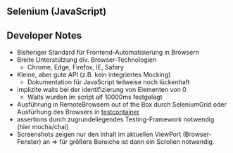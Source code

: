 ## Selenium (JavaScript)

## Developer Notes

* Bisheriger Standard für Frontend-Automatisierung in Browsern
* Breite Unterstützung div. Browser-Technologien
    * Chrome, Edge, Firefox, IE, Safary
* Kleine, aber gute API (z.B. kein integriertes Mocking)
    * Dokumentation für JavaScript teilweise noch lückenhaft
* implizite waits bei der identifizierung von Elementen von 0
    * Waits wurden im script aif 10000ms festgelegt
* Ausführung in RemoteBrowsern out of the Box durch SeleniumGrid oder Ausfürhung des Browsers in [testcontainer](https://node.testcontainers.org/modules/selenium/)
* assertions durch zugrundeliegendes Testing-Framework notwendig (hier mocha/chai)
* Screenshots zeigen nur den Inhalt im aktuellen ViewPort (Browser-Fenster) an => für größere Bereiche ist dann ein Scrollen notwendig.
